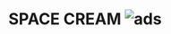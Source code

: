# SPACE CREAM ![ads](https://user-images.githubusercontent.com/86696913/211174788-265499f4-4c63-429a-9a3b-d3a1198ef3a0.png)
